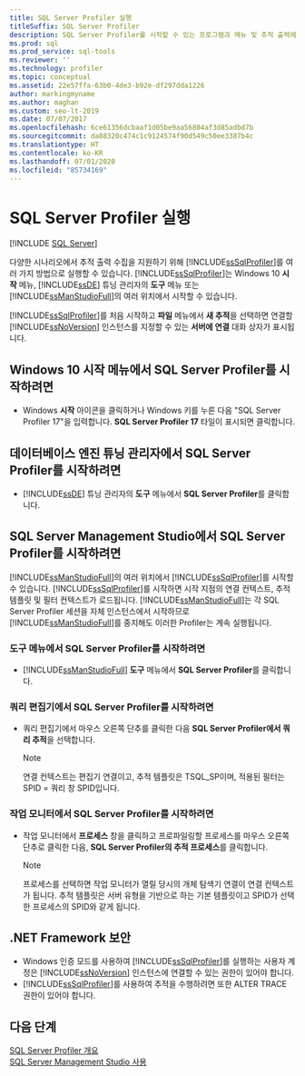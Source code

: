 ```yaml
---
title: SQL Server Profiler 실행
titleSuffix: SQL Server Profiler
description: SQL Server Profiler를 시작할 수 있는 프로그램과 메뉴 및 추적 출력에 사용되는 연결 컨텍스트, 템플릿, 필터에 대해 알아봅니다.
ms.prod: sql
ms.prod_service: sql-tools
ms.reviewer: ''
ms.technology: profiler
ms.topic: conceptual
ms.assetid: 22e57ffa-63b0-4de3-b92e-df297dda1226
author: markingmyname
ms.author: maghan
ms.custom: seo-lt-2019
ms.date: 07/07/2017
ms.openlocfilehash: 6ce61356dcbaaf1d05be9aa56804af3d85adbd7b
ms.sourcegitcommit: da88320c474c1c9124574f90d549c50ee3387b4c
ms.translationtype: HT
ms.contentlocale: ko-KR
ms.lasthandoff: 07/01/2020
ms.locfileid: "85734169"
---
```

# <a name="run-sql-server-profiler"></a>SQL Server Profiler 실행

 [!INCLUDE [SQL Server](../../includes/applies-to-version/sqlserver.md)]

다양한 시나리오에서 추적 출력 수집을 지원하기 위해 [!INCLUDE[ssSqlProfiler](../../includes/sssqlprofiler-md.md)]를 여러 가지 방법으로 실행할 수 있습니다. [!INCLUDE[ssSqlProfiler](../../includes/sssqlprofiler-md.md)]는 Windows 10 **시작** 메뉴, [!INCLUDE[ssDE](../../includes/ssde-md.md)] 튜닝 관리자의 **도구** 메뉴 또는 [!INCLUDE[ssManStudioFull](../../includes/ssmanstudiofull-md.md)]의 여러 위치에서 시작할 수 있습니다.  
  
[!INCLUDE[ssSqlProfiler](../../includes/sssqlprofiler-md.md)]를 처음 시작하고 **파일** 메뉴에서 **새 추적**을 선택하면 연결할 [!INCLUDE[ssNoVersion](../../includes/ssnoversion-md.md)] 인스턴스를 지정할 수 있는 **서버에 연결** 대화 상자가 표시됩니다.  
## <a name="to-start-sql-server-profiler-from-the-windows-10-start-menu"></a>Windows 10 시작 메뉴에서 SQL Server Profiler를 시작하려면  
-  Windows **시작** 아이콘을 클릭하거나 Windows 키를 누른 다음 "SQL Server Profiler 17"을 입력합니다. **SQL Server Profiler 17** 타일이 표시되면 클릭합니다.   

## <a name="to-start-sql-server-profiler-in-database-engine-tuning-advisor"></a>데이터베이스 엔진 튜닝 관리자에서 SQL Server Profiler를 시작하려면  
-  [!INCLUDE[ssDE](../../includes/ssde-md.md)] 튜닝 관리자의 **도구** 메뉴에서 **SQL Server Profiler**를 클릭합니다.  

## <a name="to-start-sql-server-profiler-in-sql-server-management-studio"></a>SQL Server Management Studio에서 SQL Server Profiler를 시작하려면  
 [!INCLUDE[ssManStudioFull](../../includes/ssmanstudiofull-md.md)]의 여러 위치에서 [!INCLUDE[ssSqlProfiler](../../includes/sssqlprofiler-md.md)]를 시작할 수 있습니다. [!INCLUDE[ssSqlProfiler](../../includes/sssqlprofiler-md.md)]를 시작하면 시작 지점의 연결 컨텍스트, 추적 템플릿 및 필터 컨텍스트가 로드됩니다. [!INCLUDE[ssManStudioFull](../../includes/ssmanstudiofull-md.md)]는 각 SQL Server Profiler 세션을 자체 인스턴스에서 시작하므로 [!INCLUDE[ssManStudioFull](../../includes/ssmanstudiofull-md.md)]를 중지해도 이러한 Profiler는 계속 실행됩니다.  
### <a name="to-start-sql-server-profiler-from-the-tools-menu"></a>도구 메뉴에서 SQL Server Profiler를 시작하려면  
-  [!INCLUDE[ssManStudioFull](../../includes/ssmanstudiofull-md.md)] **도구** 메뉴에서 **SQL Server Profiler**를 클릭합니다.  

### <a name="to-start-sql-server-profiler-from-the-query-editor"></a>쿼리 편집기에서 SQL Server Profiler를 시작하려면  
- 쿼리 편집기에서 마우스 오른쪽 단추를 클릭한 다음 **SQL Server Profiler에서 쿼리 추적**을 선택합니다.  

  > [!NOTE]  
  >  연결 컨텍스트는 편집기 연결이고, 추적 템플릿은 TSQL_SP이며, 적용된 필터는 SPID = 쿼리 창 SPID입니다.  
    
### <a name="to-start-sql-server-profiler-from-activity-monitor"></a>작업 모니터에서 SQL Server Profiler를 시작하려면  
- 작업 모니터에서 **프로세스** 창을 클릭하고 프로파일링할 프로세스를 마우스 오른쪽 단추로 클릭한 다음, **SQL Server Profiler의 추적 프로세스**를 클릭합니다.  

    > [!NOTE]  
    >  프로세스를 선택하면 작업 모니터가 열릴 당시의 개체 탐색기 연결이 연결 컨텍스트가 됩니다. 추적 템플릿은 서버 유형을 기반으로 하는 기본 템플릿이고 SPID가 선택한 프로세스의 SPID와 같게 됩니다.  
    
## <a name="net-framework-security"></a>.NET Framework 보안  
- Windows 인증 모드를 사용하여 [!INCLUDE[ssSqlProfiler](../../includes/sssqlprofiler-md.md)]를 실행하는 사용자 계정은 [!INCLUDE[ssNoVersion](../../includes/ssnoversion-md.md)] 인스턴스에 연결할 수 있는 권한이 있어야 합니다.  
- [!INCLUDE[ssSqlProfiler](../../includes/sssqlprofiler-md.md)]를 사용하여 추적을 수행하려면 또한 ALTER TRACE 권한이 있어야 합니다.  

## <a name="next-steps"></a>다음 단계  
 [SQL Server Profiler 개요](../../tools/sql-server-profiler/sql-server-profiler.md)   
 [SQL Server Management Studio 사용](https://msdn.microsoft.com/library/f289e978-14ca-46ef-9e61-e1fe5fd593be)  

